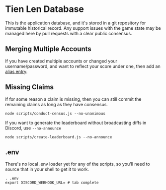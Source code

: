 # Tien Len Database

This is the application database, and it's stored in a git repository for immutable historical record.
Any support issues with the game state may be managed here by pull requests with a clear public consensus.

## Merging Multiple Accounts

If you have created multiple accounts or changed your username/password, and want to reflect your score under one, then add an [alias entry](./aliases.json).

## Missing Claims

If for some reason a claim is missing, then you can still commit the remaining claims as long as they have consensus.

```
node scripts/conduct-census.js --no-unanimous
```

If you want to generate the leaderboard without broadcasting diffs in Discord, use `--no-announce`

```
node scripts/create-leaderboard.js --no-announce
```

## .env

There's no local .env loader yet for any of the scripts, so you'll need to source that in your shell to get it to work.

    . .env
    export DISCORD_WEBHOOK_URL= # tab complete
